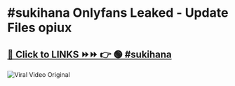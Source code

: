 
 # #sukihana Onlyfans Leaked - Update Files opiux

## <h2><a href="https://clipsfans.com/#sukihana&ref=git">🔗 Click to LINKS ⏩⏩ 👉 🟢 #sukihana </a></h2>

<a href="https://clipsfans.com/#sukihana&ref=git" rel="nofollow" data-target="animated-image.originalLink"><img src="https://i.ibb.co.com/xMMVF88/686577567.gif" alt="Viral Video Original" style="max-width: 100%; display: inline-block;" data-target="animated-image.originalImage"></a>

